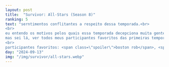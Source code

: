 ```yaml
---
layout: post
title:  "Survivor: All-Stars (Season 8)"
ranking: 5
text: "serntimentos conflitantes a respeito dessa temporada.<br>
<br>
eu entendo os motivos pelos quais essa temporada decepciona muita gente. ela definitivamente tem o pior episódio de survivor que eu assisti até agora, que deixa um amargor difícil de tirar assistindo o resto dos episódios.<br>
mas sei lá, ver todos meus participantes favoritos das primeiras temporadas juntos e testemunhar um jogo tão dominante como esse foi é algo meio bonito, principalmente no finale e no episódio de reunião com um júri tão carismático expressando suas emoções abertamente a respeito das decisões tomadas na temporada.<br>
<br>
participantes favoritos: <span class=\"spoiler\">boston rob</span>, <span class=\"spoiler\">kathy</span> e <span class=\"spoiler\">shii ann</span>"
day: "2024-09-13"
img: "/img/survivor/all-stars.webp"
---
```

